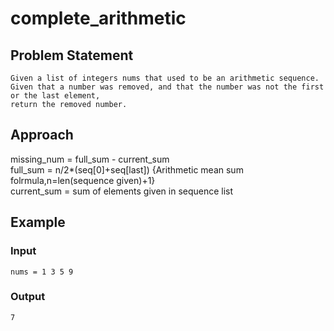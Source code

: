 # complete_arithmetic
## Problem Statement
```
Given a list of integers nums that used to be an arithmetic sequence. 
Given that a number was removed, and that the number was not the first or the last element, 
return the removed number. 
```
   
## Approach  
missing_num = full_sum - current_sum  
full_sum = n/2*(seq[0]+seq[last]) {Arithmetic mean sum folrmula,n=len(sequence given)+1}   
current_sum = sum of elements given in sequence list  
   
## Example
### Input
```
nums = 1 3 5 9
```
### Output
```
7
```
 